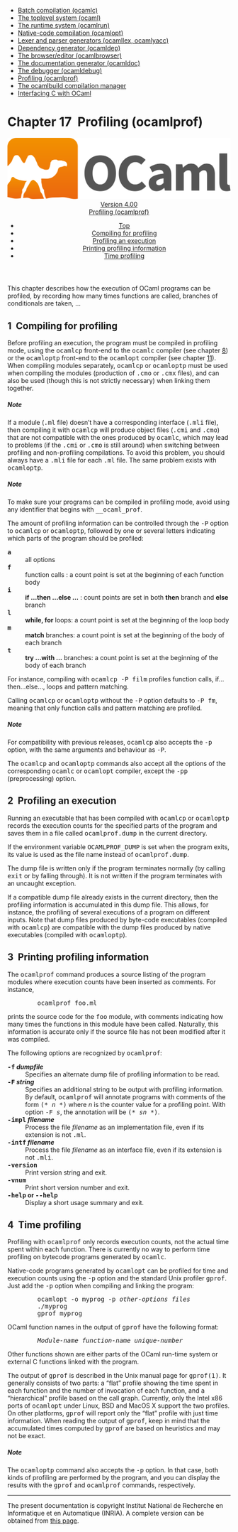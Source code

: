<!-- ((! set title Manual !)) ((! set documentation !)) ((! set manual !)) ((! set nobreadcrumb !)) -->
<div class="manual content"><ul class="part_menu"><li><a href="manual022.html">Batch compilation (ocamlc)</a></li><li><a href="manual023.html">The toplevel system (ocaml)</a></li><li><a href="manual024.html">The runtime system (ocamlrun)</a></li><li><a href="manual025.html">Native-code compilation (ocamlopt)</a></li><li><a href="manual026.html">Lexer and parser generators (ocamllex, ocamlyacc)</a></li><li><a href="manual027.html">Dependency generator (ocamldep)</a></li><li><a href="manual028.html">The browser/editor (ocamlbrowser)</a></li><li><a href="manual029.html">The documentation generator (ocamldoc)</a></li><li><a href="manual030.html">The debugger (ocamldebug)</a></li><li class="active"><a href="manual031.html">Profiling (ocamlprof)</a></li><li><a href="manual032.html">The ocamlbuild compilation manager</a></li><li><a href="manual033.html">Interfacing C with OCaml</a></li></ul>




<h1 class="chapter"><a name="htoc211"><span>Chapter 17</span></a>&nbsp;&nbsp;Profiling (ocamlprof)</h1><header><nav class="toc brand"><a class="brand" href="https://ocaml.org/"><img src="colour-logo-gray.svg" class="svg" alt="OCaml"></a></nav><nav class="toc"><div class="toc_version"><a href="/docs" id="version-select">Version 4.00</a></div><div class="toc_title"><a href="#">Profiling (ocamlprof)</a></div><ul><li class="top"><a href="#">Top</a></li>
<li><a href="#toc133">Compiling for profiling</a>
</li><li><a href="#toc134">Profiling an execution</a>
</li><li><a href="#toc135">Printing profiling information</a>
</li><li><a href="#toc136">Time profiling</a>
</li></ul></nav></header>
<p> <a name="c:profiler"></a>
</p><p>This chapter describes how the execution of OCaml
programs can be profiled, by recording how many times functions are
called, branches of conditionals are taken, …</p><h2 class="section"><a name="toc133"></a><a name="htoc212">1</a>&nbsp;&nbsp;Compiling for profiling</h2><p>Before profiling an execution, the program must be compiled in
profiling mode, using the <tt>ocamlcp</tt> front-end to the <tt>ocamlc</tt> compiler
(see chapter&nbsp;<a href="manual022.html#c:camlc">8</a>) or the <tt>ocamloptp</tt> front-end to the
<tt>ocamlopt</tt> compiler (see chapter&nbsp;<a href="manual025.html#c:nativecomp">11</a>). When compiling
modules separately, <tt>ocamlcp</tt> or <tt>ocamloptp</tt> must be used when
compiling the modules (production of <tt>.cmo</tt> or <tt>.cmx</tt> files), and can
also be used (though this is not strictly necessary) when linking them
together.</p><h5 class="paragraph">Note</h5><p> If a module (<tt>.ml</tt> file) doesn’t have a corresponding
interface (<tt>.mli</tt> file), then compiling it with <tt>ocamlcp</tt> will produce
object files (<tt>.cmi</tt> and <tt>.cmo</tt>) that are not compatible with the ones
produced by <tt>ocamlc</tt>, which may lead to problems (if the <tt>.cmi</tt> or
<tt>.cmo</tt> is still around) when switching between profiling and
non-profiling compilations. To avoid this problem, you should always
have a <tt>.mli</tt> file for each <tt>.ml</tt> file. The same problem exists with
<tt>ocamloptp</tt>.</p><h5 class="paragraph">Note</h5><p> To make sure your programs can be compiled in
profiling mode, avoid using any identifier that begins with
<tt>__ocaml_prof</tt>.</p><p>The amount of profiling information can be controlled through the <tt>-P</tt>
option to <tt>ocamlcp</tt> or <tt>ocamloptp</tt>, followed by one or several letters
indicating which parts of the program should be profiled:</p><dl class="description"><dt class="dt-description">
<tt><b>a</b></tt></dt><dd class="dd-description"> all options
</dd><dt class="dt-description"><tt><b>f</b></tt></dt><dd class="dd-description"> function calls : a count point is set at the beginning of
each function body
</dd><dt class="dt-description"><tt><b>i</b></tt></dt><dd class="dd-description"> <b>if …then …else …</b> : count points are set in
both <b>then</b> branch and <b>else</b> branch
</dd><dt class="dt-description"><tt><b>l</b></tt></dt><dd class="dd-description"> <b>while, for</b> loops: a count point is set at the beginning of
the loop body
</dd><dt class="dt-description"><tt><b>m</b></tt></dt><dd class="dd-description"> <b>match</b> branches: a count point is set at the beginning of the
body of each branch
</dd><dt class="dt-description"><tt><b>t</b></tt></dt><dd class="dd-description"> <b>try …with …</b> branches: a count point is set at the
beginning of the body of each branch
</dd></dl><p>For instance, compiling with <tt>ocamlcp -P film</tt> profiles function calls,
if…then…else…, loops and pattern matching.</p><p>Calling <tt>ocamlcp</tt> or <tt>ocamloptp</tt> without the <tt>-P</tt> option defaults to
<tt>-P fm</tt>, meaning that only function calls and pattern matching are
profiled.</p><h5 class="paragraph">Note</h5><p> For compatibility with previous releases, <tt>ocamlcp</tt>
also accepts the <tt>-p</tt> option, with the same arguments and behaviour as
<tt>-P</tt>.</p><p>The <tt>ocamlcp</tt> and <tt>ocamloptp</tt> commands also accept all the options of
the corresponding <tt>ocamlc</tt> or <tt>ocamlopt</tt> compiler, except the <tt>-pp</tt>
(preprocessing) option.</p><h2 class="section"><a name="toc134"></a><a name="htoc213">2</a>&nbsp;&nbsp;Profiling an execution</h2><p>Running an executable that has been compiled with <tt>ocamlcp</tt> or
<tt>ocamloptp</tt> records the execution counts for the specified parts of
the program and saves them in a file called <tt>ocamlprof.dump</tt> in the
current directory.</p><p>If the environment variable <tt>OCAMLPROF_DUMP</tt> is set when the program
exits, its value is used as the file name instead of <tt>ocamlprof.dump</tt>.</p><p>The dump file is written only if the program terminates
normally (by calling <tt>exit</tt> or by falling through). It is not written
if the program terminates with an uncaught exception.</p><p>If a compatible dump file already exists in the current directory, then the
profiling information is accumulated in this dump file. This allows, for
instance, the profiling of several executions of a program on
different inputs. Note that dump files produced by byte-code
executables (compiled with <tt>ocamlcp</tt>) are compatible with the dump
files produced by native executables (compiled with <tt>ocamloptp</tt>).</p><h2 class="section"><a name="toc135"></a><a name="htoc214">3</a>&nbsp;&nbsp;Printing profiling information</h2><p>The <tt>ocamlprof</tt> command produces a source listing of the program modules
where execution counts have been inserted as comments. For instance,
</p><pre>        ocamlprof foo.ml
</pre><p>prints the source code for the <tt>foo</tt> module, with comments indicating
how many times the functions in this module have been called. Naturally,
this information is accurate only if the source file has not been modified
after it was compiled.</p><p>The following options are recognized by <tt>ocamlprof</tt>:</p><dl class="description"><dt class="dt-description"><b><tt>-f</tt> <i>dumpfile</i></b></dt><dd class="dd-description">
Specifies an alternate dump file of profiling information to be read.</dd><dt class="dt-description"><b><tt>-F</tt> <i>string</i></b></dt><dd class="dd-description">
Specifies an additional string to be output with profiling information.
By default, <tt>ocamlprof</tt> will annotate programs with comments of the form
<tt>(* <i>n</i> *)</tt> where <i>n</i> is the counter value for a profiling
point. With option <tt>-F <i>s</i></tt>, the annotation will be
<tt>(* <i>sn</i> *)</tt>.</dd><dt class="dt-description"><b><tt>-impl</tt> <i>filename</i></b></dt><dd class="dd-description">
Process the file <i>filename</i> as an implementation file, even if its
extension is not <tt>.ml</tt>.</dd><dt class="dt-description"><b><tt>-intf</tt> <i>filename</i></b></dt><dd class="dd-description">
Process the file <i>filename</i> as an interface file, even if its
extension is not <tt>.mli</tt>.</dd><dt class="dt-description"><tt><b>-version</b></tt></dt><dd class="dd-description">
Print version string and exit.</dd><dt class="dt-description"><tt><b>-vnum</b></tt></dt><dd class="dd-description">
Print short version number and exit.</dd><dt class="dt-description"><b><tt>-help</tt> or <tt>--help</tt></b></dt><dd class="dd-description">
Display a short usage summary and exit.
</dd></dl><h2 class="section"><a name="toc136"></a><a name="htoc215">4</a>&nbsp;&nbsp;Time profiling</h2><p>Profiling with <tt>ocamlprof</tt> only records execution counts, not the actual
time spent within each function. There is currently no way to perform
time profiling on bytecode programs generated by <tt>ocamlc</tt>.</p><p>Native-code programs generated by <tt>ocamlopt</tt> can be profiled for time
and execution counts using the <tt>-p</tt> option and the standard Unix
profiler <tt>gprof</tt>. Just add the <tt>-p</tt> option when compiling and linking
the program:
</p><pre>        ocamlopt -o myprog -p <i>other-options files</i>
        ./myprog
        gprof myprog
</pre><p>
OCaml function names in the output of <tt>gprof</tt> have the following format:
</p><pre>        <i>Module-name</i>_<i>function-name</i>_<i>unique-number</i>
</pre><p>
Other functions shown are either parts of the OCaml run-time system or
external C functions linked with the program.</p><p>The output of <tt>gprof</tt> is described in the Unix manual page for
<tt>gprof(1)</tt>. It generally consists of two parts: a “flat” profile
showing the time spent in each function and the number of invocation
of each function, and a “hierarchical” profile based on the call
graph. Currently, only the Intel x86 ports of <tt>ocamlopt</tt> under
Linux, BSD and MacOS X support the two profiles. On other platforms,
<tt>gprof</tt> will report only the “flat” profile with just time
information. When reading the output of <tt>gprof</tt>, keep in mind that
the accumulated times computed by <tt>gprof</tt> are based on heuristics and
may not be exact.</p><h5 class="paragraph">Note</h5><p> The <tt>ocamloptp</tt> command also accepts the <tt>-p</tt>
option. In that case, both kinds of profiling are performed by the
program, and you can display the results with the <tt>gprof</tt> and <tt>ocamlprof</tt>
commands, respectively.

</p><hr>





<div class="copyright">The present documentation is copyright Institut National de Recherche en Informatique et en Automatique (INRIA). A complete version can be obtained from <a href="http://caml.inria.fr/pub/docs/manual-ocaml/">this page</a>.</div></div>